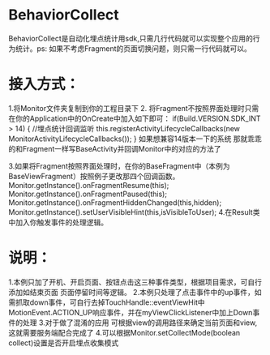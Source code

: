 # BehaviorCollect
BehaviorCollect是自动化埋点统计用sdk,只需几行代码就可以实现整个应用的行为统计。ps: 如果不考虑Fragment的页面切换问题，则只需一行代码就可以。

# 接入方式：
1.将Monitor文件夹复制到你的工程目录下
2. 将Fragment不按照界面处理时只需在你的Application中的OnCreate中加入如下即可：
 if(Build.VERSION.SDK_INT > 14) {  //埋点统计回调监听
            this.registerActivityLifecycleCallbacks(new MonitorActivityLifecycleCallbacks());
  }
  如果想兼容14版本一下的系统  那就乖乖的和Fragment一样写BaseActivity并回调Monitor中的对应的方法了

3.如果将Fragment按照界面处理时，在你的BaseFragment中（本例为BaseViewFragment）按照例子更改那四个回调函数。
    Monitor.getInstance().onFragmentResume(this);
    Monitor.getInstance().onFragmentPaused(this);
    Monitor.getInstance().onFragmentHiddenChanged(this,hidden);
    Monitor.getInstance().setUserVisibleHint(this,isVisibleToUser);
4.在Result类中加入你触发事件的处理逻辑。


# 说明：
1.本例只加了开机、开启页面、按钮点击这三种事件类型，根据项目需求，可自行添加如结束页面 页面停留时间等逻辑。
2.本例只处理了点击事件中的up事件，如需抓取down事件，可自行去掉TouchHandle::eventViewHit中MotionEvent.ACTION_UP响应事件，并在myViewClickListener中加上Down事件的处理
3.对于做了混淆的应用 可根据view的调用路径来确定当前页面和view,这就需要服务端配合完成了
4.可以根据Monitor.setCollectMode(boolean collect)设置是否开启埋点收集模式
	
